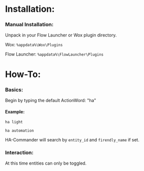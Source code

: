 # Installation:

### Manual Installation:

Unpack in your Flow Launcher or Wox plugin directory.

Wox: `%appdata%\Wox\Plugins`

Flow Launcher: `%appdata%\FlowLauncher\Plugins`

# How-To:

### Basics:

Begin by typing the default ActionWord: "ha"


#### Example:

```ha light```

```ha automation```

HA-Commander will search by `entity_id` and `firendly_name` if set.

### Interaction:

At this time entities can only be toggled.

